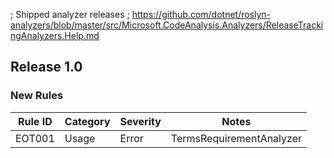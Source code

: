 ﻿; Shipped analyzer releases
; https://github.com/dotnet/roslyn-analyzers/blob/master/src/Microsoft.CodeAnalysis.Analyzers/ReleaseTrackingAnalyzers.Help.md

## Release 1.0

### New Rules

| Rule ID | Category | Severity | Notes                    |
|---------|----------|----------|--------------------------|
| EOT001  | Usage    | Error    | TermsRequirementAnalyzer |
